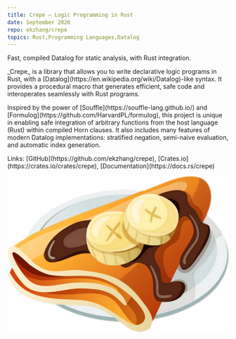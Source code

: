```yaml
---
title: Crepe – Logic Programming in Rust
date: September 2020
repo: ekzhang/crepe
topics: Rust,Programming Languages,Datalog
---
```


<div class="row">
  <div class="col-md-8">
    <p class="lead">
      Fast, compiled Datalog for static analysis, with Rust integration.
    </p>
    <p markdown="1">
      _Crepe_ is a library that allows you to write declarative logic
      programs in Rust, with a
      [Datalog](https://en.wikipedia.org/wiki/Datalog)-like syntax.
      It provides a procedural macro that generates efficient, safe code and
      interoperates seamlessly with Rust programs.
    </p>
    <p markdown="1">
      Inspired by the power of [Souffle](https://souffle-lang.github.io/) and
      [Formulog](https://github.com/HarvardPL/formulog), this project
      is unique in enabling safe integration of arbitrary functions from the
      host language (Rust) within compiled Horn clauses. It also includes many
      features of modern Datalog implementations: stratified negation,
      semi-naive evaluation, and automatic index generation.
    </p>
    <p class="font-weight-bold" markdown="1">
      Links:
      [GitHub](https://github.com/ekzhang/crepe),
      [Crates.io](https://crates.io/crates/crepe),
      [Documentation](https://docs.rs/crepe)
    </p>
  </div>
  <div class="d-none d-md-block col-md-4">
    <a href="/assets/images/crepe.png">
      <img class="img-fluid" alt="Crepe logo" src="/assets/images/crepe.png" />
    </a>
  </div>
</div>
